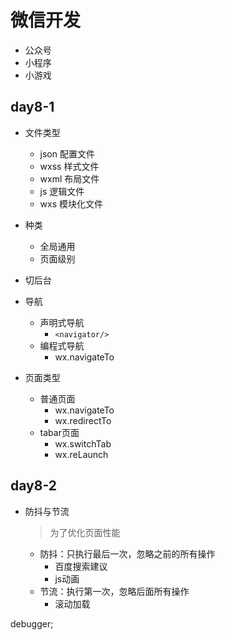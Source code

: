 # 微信开发
* 公众号
* 小程序
* 小游戏

## day8-1 
* 文件类型
    * json 配置文件
    * wxss  样式文件
    * wxml  布局文件
    * js    逻辑文件
    * wxs   模块化文件
* 种类
    * 全局通用
    * 页面级别

* 切后台
* 导航
    * 声明式导航
        * `<navigator/>`
    * 编程式导航
        * wx.navigateTo
* 页面类型
    * 普通页面
        * wx.navigateTo
        * wx.redirectTo
    * tabar页面
        * wx.switchTab
        * wx.reLaunch


## day8-2

* 防抖与节流
    > 为了优化页面性能
    * 防抖：只执行最后一次，忽略之前的所有操作
        * 百度搜索建议
        * js动画
    * 节流：执行第一次，忽略后面所有操作
        * 滚动加载

debugger;